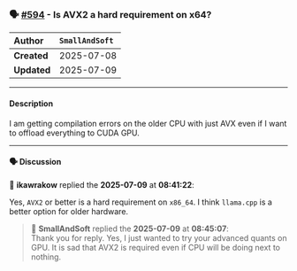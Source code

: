 ### 🗣️ [#594](https://github.com/ikawrakow/ik_llama.cpp/discussions/594) - Is AVX2 a hard requirement on x64?

| **Author** | `SmallAndSoft` |
| :--- | :--- |
| **Created** | 2025-07-08 |
| **Updated** | 2025-07-09 |

---

#### Description

I am getting compilation errors on the older CPU with just AVX even if I want to offload everything to CUDA GPU.

---

#### 🗣️ Discussion

👤 **ikawrakow** replied the **2025-07-09** at **08:41:22**:<br>

Yes, `AVX2` or better is a hard requirement on `x86_64`. I think `llama.cpp` is a better option for older hardware.

> 👤 **SmallAndSoft** replied the **2025-07-09** at **08:45:07**:<br>
> Thank you for reply. Yes, I just wanted to try your advanced quants on GPU. It is sad that AVX2 is required even if CPU will be doing next to nothing.